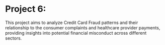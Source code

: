# Project 6: 

This project aims to analyze Credit Card Fraud patterns and their relationship to the consumer complaints and healthcare provider payments, providing insights into potential financial misconduct across different sectors.
```